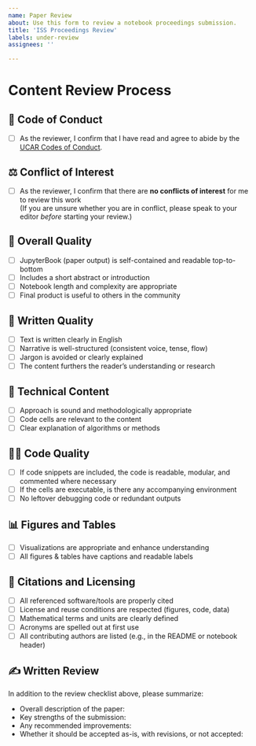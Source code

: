 ```yaml
---
name: Paper Review
about: Use this form to review a notebook proceedings submission.
title: 'ISS Proceedings Review'
labels: under-review
assignees: ''

---
```


<!--
Note: Please create an issue based upon this template and check off the boxes as you complete the review process.
-->

# Content Review Process

## 🤝 Code of Conduct
- [ ] As the reviewer, I confirm that I have read and agree to abide by the [UCAR Codes of Conduct](https://www.ucar.edu/who-we-are/ethics-integrity/codes-conduct).

## ⚖️ Conflict of Interest
- [ ] As the reviewer, I confirm that there are **no conflicts of interest** for me to review this work  
(If you are unsure whether you are in conflict, please speak to your editor _before_ starting your review.)

## 🧾 Overall Quality
- [ ] JupyterBook (paper output) is self-contained and readable top-to-bottom
- [ ] Includes a short abstract or introduction
- [ ] Notebook length and complexity are appropriate
- [ ] Final product is useful to others in the community

## 📖 Written Quality
- [ ] Text is written clearly in English
- [ ] Narrative is well-structured (consistent voice, tense, flow)
- [ ] Jargon is avoided or clearly explained
- [ ] The content furthers the reader’s understanding or research

## 🧠 Technical Content
- [ ] Approach is sound and methodologically appropriate
- [ ] Code cells are relevant to the content
- [ ] Clear explanation of algorithms or methods

## 🧑‍💻 Code Quality
- [ ] If code snippets are included, the code is readable, modular, and commented where necessary
- [ ] If the cells are executable, is there any accompanying environment
- [ ] No leftover debugging code or redundant outputs

## 📊 Figures and Tables
- [ ] Visualizations are appropriate and enhance understanding
- [ ] All figures & tables have captions and readable labels

## 📄 Citations and Licensing
- [ ] All referenced software/tools are properly cited
- [ ] License and reuse conditions are respected (figures, code, data)
- [ ] Mathematical terms and units are clearly defined
- [ ] Acronyms are spelled out at first use
- [ ] All contributing authors are listed (e.g., in the README or notebook header)

## ✍️ Written Review
In addition to the review checklist above, please summarize:
- Overall description of the paper: 
- Key strengths of the submission:
- Any recommended improvements:
- Whether it should be accepted as-is, with revisions, or not accepted:
